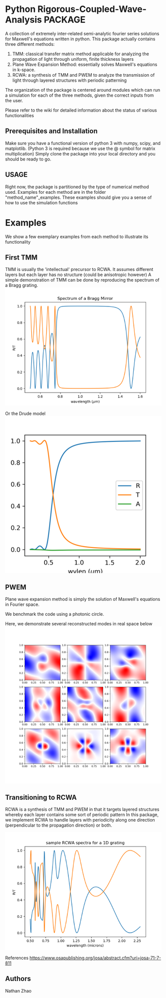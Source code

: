 # Python Rigorous-Coupled-Wave-Analysis PACKAGE
A collection of extremely inter-related semi-analytic fourier series solutions for Maxwell's equations written in python.
This package actually contains three different methods:
1) TMM: classical transfer matrix method applicable for analyzing the propagation of light through uniform, finite thickness layers
2) Plane Wave Expansion Method: essentially solves Maxwell's equations in k-space.
3) RCWA: a synthesis of TMM and PWEM to analyze the transmission of light through layered structures with periodic patterning

The organization of the package is centered around modules which can run a simulation for each of the three methods, given the correct inputs from the user. 

Please refer to the wiki for detailed information about the status of various functionalities

## Prerequisites and Installation
Make sure you have a functional version of python 3 with numpy, scipy, and matplotlib. (Python 3 is required because we use the @ symbol for matrix multiplication)
Simply clone the package into your local directory and you should be ready to go.

## USAGE
Right now, the package is partitioned by the type of numerical method used. Examples for each method are in the folder "method_name"_examples. These examples should give you a sense of how to use the simulation functions

# Examples
We show a few exemplary examples from each method to illustrate its functionality
## First TMM
TMM is usually the 'intellectual' precursor to RCWA. It assumes different layers but each layer has no structure (could be anisotropic however)
A simple demonstration of TMM can be done by reproducing the spectrum of a Bragg grating.
![Alt Text](./img/bragg_TMM.png)

Or the Drude model
![Alt Text](./img/benchmark_TMM_drude_model.png)


## PWEM
Plane wave expansion method is simply the solution of Maxwell's equations in Fourier space.

We benchmark the code using a photonic circle. 

Here, we demonstrate several reconstructed modes in real space below
![Alt_Text](./img/sample_mode_reconstructions_PWEM_photonic_circle.png)

## Transitioning to RCWA
RCWA is a synthesis of TMM and PWEM in that it targets layered structures whereby each layer contains some sort of periodic pattern
In this package, we implement RCWA to handle layers with periodicity along one direction (perpendicular to the propagation direction) or both.

![Alt Text](./img/sample_1D_grating_spectra.png)

References
https://www.osapublishing.org/josa/abstract.cfm?uri=josa-71-7-811

## Authors
Nathan Zhao
